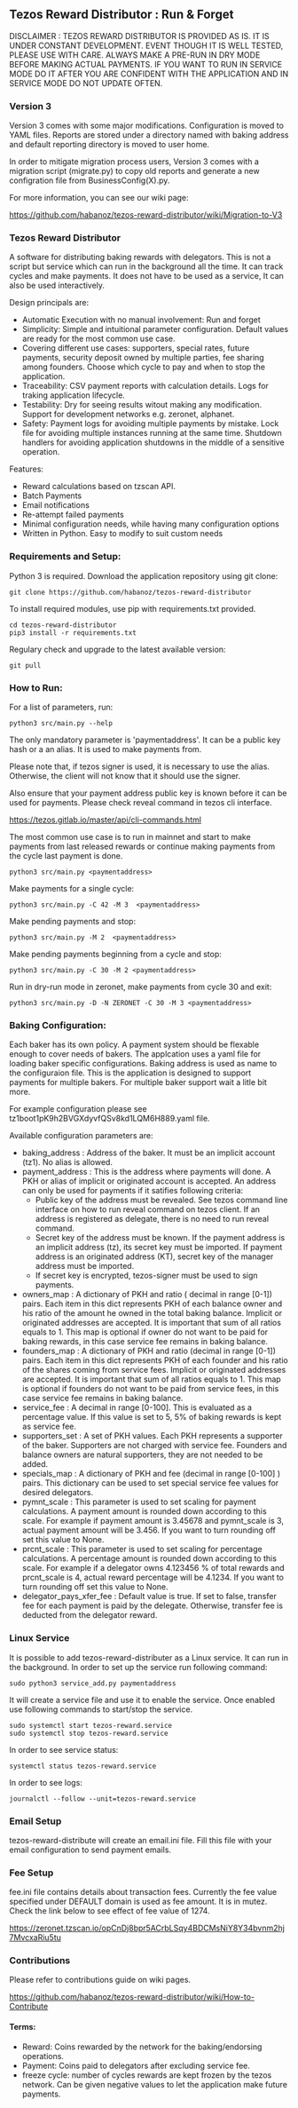 ## Tezos Reward Distributor : Run & Forget

DISCLAIMER : TEZOS REWARD DISTRIBUTOR IS PROVIDED AS IS. IT IS UNDER CONSTANT DEVELOPMENT. EVENT THOUGH IT IS WELL TESTED, PLEASE USE WITH CARE. ALWAYS MAKE A PRE-RUN IN DRY MODE BEFORE MAKING ACTUAL PAYMENTS. IF YOU WANT TO RUN IN SERVICE MODE DO IT AFTER YOU ARE CONFIDENT WITH THE APPLICATION AND IN SERVICE MODE DO NOT UPDATE OFTEN.

### Version 3

Version 3 comes with some major modifications. Configuration is moved to YAML files. Reports are stored under a directory named with baking address and default reporting directory is moved to user home. 

In order to mitigate migration process users, Version 3 comes with a migration script (migrate.py) to copy old reports and generate a new configration file from BusinessConfig(X).py.

For more information, you can see our wiki page:

https://github.com/habanoz/tezos-reward-distributor/wiki/Migration-to-V3


### Tezos Reward Distributor

A software for distributing baking rewards with delegators. This is not a script but service which can run in the background all the time. It can track cycles and make payments. It does not have to be used as a service, It can also be used interactively. 

Design principals are: 

- Automatic Execution with no manual involvement: Run and forget
- Simplicity: Simple and intuitional parameter configuration. Default values are ready for the most common use case. 
- Covering different use cases: supporters, special rates, future payments, security deposit owned by multiple parties, fee sharing among founders. Choose which cycle to pay and when to stop the application.
- Traceability: CSV payment reports with calculation details. Logs for traking application lifecycle.
- Testability: Dry for seeing results witout making any modification. Support for development networks e.g. zeronet, alphanet.
- Safety: Payment logs for avoiding multiple payments by mistake. Lock file for avoiding multiple instances running at the same time. Shutdown handlers for avoiding application shutdowns in the middle of a sensitive operation. 

Features:
- Reward calculations based on tzscan API.
- Batch Payments
- Email notifications
- Re-attempt failed payments
- Minimal configuration needs, while having many configuration options
- Written in Python. Easy to modify to suit custom needs


### Requirements and Setup:

Python 3 is required. Download the application repository using git clone:

```
git clone https://github.com/habanoz/tezos-reward-distributor
```

To install required modules, use pip with requirements.txt provided.

```
cd tezos-reward-distributor
pip3 install -r requirements.txt
```

Regulary check and upgrade to the latest available version:

```
git pull
```

### How to Run:

For a list of parameters, run:

```
python3 src/main.py --help
```

The only mandatory parameter is 'paymentaddress'. It can be a public key hash or a an alias. It is used to make payments from.

Please note that, if tezos signer is used, it is necessary to use the alias. Otherwise, the client will not know that it should use the signer.

Also ensure that your payment address public key is known before it can be used for payments. Please check reveal command in tezos cli interface.

https://tezos.gitlab.io/master/api/cli-commands.html

The most common use case is to run in mainnet and start to make payments from last released rewards or continue making payments from the cycle last payment is done. 

```
python3 src/main.py <paymentaddress>
```

Make payments for a single cycle:

```
python3 src/main.py -C 42 -M 3  <paymentaddress>
```

Make pending payments and stop:

```
python3 src/main.py -M 2  <paymentaddress>
```

Make pending payments beginning from a cycle and stop:

```
python3 src/main.py -C 30 -M 2 <paymentaddress>
```

Run in dry-run mode in zeronet, make payments from cycle 30 and exit:

```
python3 src/main.py -D -N ZERONET -C 30 -M 3 <paymentaddress>
```

### Baking Configuration:

Each baker has its own policy. A payment system should be flexable enough to cover needs of bakers. The applcation uses a yaml file for loading baker specific configurations. Baking address is used as name to the configuraion file. This is the application is designed to support payments for multiple bakers. For multiple baker support wait a litle bit more.  

For example configuration please see tz1boot1pK9h2BVGXdyvfQSv8kd1LQM6H889.yaml file. 

Available configuration parameters are:
- baking_address : Address of the baker. It must be an implicit account (tz1). No alias is allowed.
- payment_address : This is the address where payments will done. A PKH or alias of implicit or originated account is accepted. An address can only be used for payments if it satifies following criteria:
  - Public key of the address must be revealed. See tezos command line interface on how to run reveal command on tezos client. If an address is registered as delegate, there is no need to run reveal command.
  - Secret key of the address must be known. If the payment address is an implicit address (tz), its secret key must be imported. If payment address is an originated address (KT), secret key of the manager address must be imported.
  - If secret key is encrypted, tezos-signer must be used to sign payments. 
 - owners_map : A dictionary of PKH and ratio ( decimal in range [0-1]) pairs. Each item in this dict represents PKH of each balance owner and his ratio of the amount he owned in the total baking balance. Implicit or originated addresses are accepted. It is important that sum of all ratios equals to 1. This map is optional if owner do not want to be paid for baking rewards, in this case service fee remains in baking balance.
 - founders_map : A dictionary of PKH and ratio (decimal in range [0-1]) pairs. Each item in this dict represents PKH of each founder and his ratio of the shares coming from service fees. Implicit or originated addresses are accepted. It is important that sum of all ratios equals to 1. This map is optional if founders do not want to be paid from service fees, in this case service fee remains in baking balance.
 - service_fee : A decimal in range [0-100]. This is evaluated as a percentage value. If this value is set to 5, 5% of baking rewards is kept as service fee.
 - supporters_set : A set of PKH values. Each PKH represents a supporter of the baker. Supporters are not charged with service fee. Founders and balance owners are natural supporters, they are not needed to be added. 
 - specials_map : A dictionary of PKH and fee (decimal in range [0-100] ) pairs. This dictionary can be used to set special service fee values for desired delegators.
 - pymnt_scale : This parameter is used to set scaling for payment calculations. A payment amount is rounded down according to this scale. For example if payment amount is 3.45678 and pymnt_scale is 3, actual payment amount will be 3.456. If you want to turn rounding off set this value to None.
 - prcnt_scale : This parameter is used to set scaling for percentage calculations. A percentage amount is rounded down according to this scale. For example if a delegator owns 4.123456 % of total rewards and prcnt_scale is 4, actual reward percentage will be 4.1234. If you want to turn rounding off set this value to None.
 - delegator_pays_xfer_fee : Default value is true. If set to false, transfer fee for each payment is paid by the delegate. Otherwise, transfer fee is deducted from the delegator reward.
 

### Linux Service

It is possible to add tezos-reward-distributer as a Linux service. It can run in the background. In order to set up the service run following command:

```
sudo python3 service_add.py paymentaddress
```

It will create a service file and use it to enable the service. Once enabled use following commands to start/stop the service.

```
sudo systemctl start tezos-reward.service
sudo systemctl stop tezos-reward.service
```

In order to see service status:

```
systemctl status tezos-reward.service
```

In order to see logs:

```
journalctl --follow --unit=tezos-reward.service
```

### Email Setup

tezos-reward-distribute will create an email.ini file. Fill this file with your email configuration to send payment emails.

### Fee Setup

fee.ini file contains details about transaction fees. Currently the fee value specified under DEFAULT domain is used as fee amount. It is in mutez. Check the link below to see effect of fee value of 1274.

https://zeronet.tzscan.io/opCnDj8bpr5ACrbLSqy4BDCMsNiY8Y34bvnm2hj7MvcxaRiu5tu


### Contributions
Please refer to contributions guide on wiki pages.

https://github.com/habanoz/tezos-reward-distributor/wiki/How-to-Contribute

#### Terms:

- Reward: Coins rewarded by the network for the baking/endorsing operations.
- Payment: Coins paid to delegators after excluding service fee.
- freeze cycle: number of cycles rewards are kept frozen by the tezos network. Can be given negative values to let the application make future payments.
